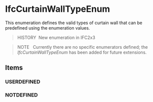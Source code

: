 # IfcCurtainWallTypeEnum

This enumeration defines the valid types of curtain wall that can be predefined using the enumeration values.

> HISTORY&nbsp; New enumeration in IFC2x3

> NOTE&nbsp; &nbsp;Currently there are no specific enumerators defined; the _IfcCurtainWallTypeEnum_ has been added for future extensions.

## Items

### USERDEFINED


### NOTDEFINED

